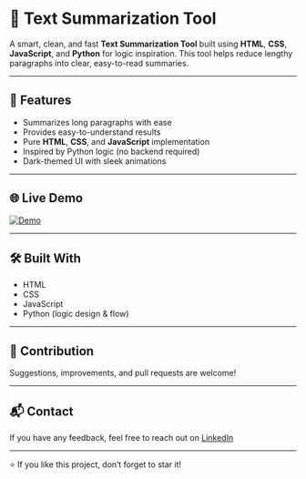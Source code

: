 # 🧠 Text Summarization Tool

  A smart, clean, and fast **Text Summarization Tool** built using **HTML**, **CSS**, **JavaScript**, and **Python** for logic inspiration. This tool helps reduce    lengthy paragraphs into clear, easy-to-read summaries.

---

## 🚀 Features

- Summarizes long paragraphs with ease  
- Provides easy-to-understand results  
- Pure **HTML**, **CSS**, and **JavaScript** implementation  
- Inspired by Python logic (no backend required)  
- Dark-themed UI with sleek animations  

---

## 🌐 Live Demo

[![Demo](https://img.shields.io/badge/Click%20Here%20for%20Demo-Text%20Summarizer-brightgreen?style=for-the-badge&logo=netlify)](https://text-summarizer-denny.netlify.app/)


---

## 🛠️ Built With

- HTML  
- CSS  
- JavaScript  
- Python (logic design & flow)

---

## 🙌 Contribution

Suggestions, improvements, and pull requests are welcome!

---

## 📬 Contact
If you have any feedback, feel free to reach out on [LinkedIn](https://www.linkedin.com/in/harshil-gurjar23/)

---

⭐ If you like this project, don’t forget to star it!



